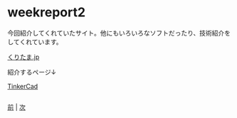 # weekreport2

今回紹介してくれていたサイト。他にもいろいろなソフトだったり、技術紹介をしてくれています。

[くりたま.jp](https://online.dhw.co.jp/kuritama/free-software-useful-for-creating-3dcg/)

紹介するページ↓

[TinkerCad](https://www.tinkercad.com/#/)

[![]()](https://youtu.be/0lLHwy9VGqc)

[前](https://github.com/175B005/weekreport) | [次](https://github.com/175B005/weekreport3)
